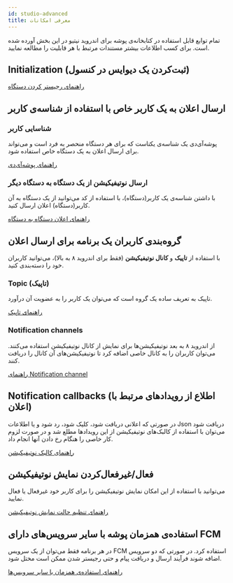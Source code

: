 ```yaml
---
id: studio-advanced
title: معرفی امکانات
---
```


تمام توابع قابل استفاده در کتابخانه‌ی پوشه برای اندروید نیتیو در این بخش آورده‌ شده است. برای کسب اطلاعات بیشتر مستندات مرتبط با هر قابلیت را مطالعه نمایید.

## Initialization (ثبت‌کردن یک دیوایس در کنسول)

[راهنمای رجیستر کردن دستگاه](studio-init)

## ارسال اعلان به یک کاربر خاص با استفاده‌ از شناسه‌ی کاربر

### شناسایی کاربر

پوشه‌آی‌دی یک شناسه‌ی یکتاست که برای هر دستگاه منحصر به فرد است و می‌تواند برای ارسال اعلان به یک دستگاه خاص استفاده‌ شود.

[راهنمای پوشه‌آی‌دی](studio-pusheid)

### ارسال نوتیفیکیشن از یک دستگاه به دستگاه دیگر

با داشتن شناسه‌ی یک کاربر(دستگاه)، با استفاده از کد می‌توانید از یک دستگاه به آن کاربر(دستگاه) اعلان ارسال کنید.

[راهنمای اعلان دستگاه به دستگاه](studio-d2d)



## گروه‌بندی کاربران یک برنامه برای ارسال اعلان

با استفاده از **تاپیک** و **کانال نوتیفیکیشن** (فقط برای اندروید ۸ به بالا)، می‌توانید کاربران خود را دسته‌بندی کنید.

### Topic (تاپیک)

تاپیک به تعریف ساده یک گروه است که می‌توان یک کاربر را به عضویت آن درآورد.

[راهنمای تاپیک](studio-topic)

### Notification channels

از اندروید ۸ به بعد نوتیفیکیشن‌ها برای نمایش از کانال‌ نوتیفیکیشن استفاده می‌کنند. می‌توان کاربران را به کانال خاصی اضافه ‌کرد تا نوتیفیکیشن‌های آن کانال را دریافت کنند.

[راهنمای Notification channel](studio-channel)

## Notification callbacks (اطلاع از رویدادهای مرتبط با اعلان‌)

در صورتی که اعلانی دریافت‌ شود، کلیک‌ شود، رد شود و یا اطلاعات Json دریافت‌ شود می‌توان با استفاده از کالبک‌های  نوتیفیکیشن از این رویدادها مطلع شد و در صورت لزوم کار خاصی را هنگام رخ دادن آنها انجام داد.

[راهنمای کالبک نوتیفیکیشن](studio-listener)

## فعال/غیرفعال‌کردن نمایش نوتیفیکیشن
می‌توانید با استفاده از این امکان نمایش نوتیفیکیشن را برای کاربر خود غیرفعال یا فعال‌ نمایید.

[راهنمای تنظیم حالت نمایش نوتیفیکیشن](studio-disable)


## استفاده‌ی همزمان پوشه با سایر سرویس‌های دارای FCM

در هر برنامه فقط می‌توان از یک سرویس FCM استفاده‌ کرد. در صورتی که دو سرویس اضافه‌ شوند فرآیند ارسال و دریافت پیام و حتی رجیستر شدن ممکن‌ است مختل‌ شود.

[راهنمای استفاده‌ی همزمان با سایر سرویس‌ها](studio-fcm)